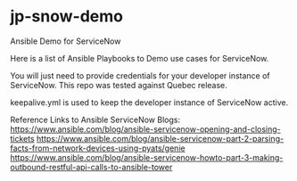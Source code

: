 # jp-snow-demo
Ansible Demo for ServiceNow

Here is a list of Ansible Playbooks to Demo use cases for ServiceNow.

You will just need to provide credentials for your developer instance of ServiceNow.  This repo was tested against Quebec release.

keepalive.yml is used to keep the developer instance of ServiceNow active.


Reference Links to Ansible ServiceNow Blogs:
https://www.ansible.com/blog/ansible-servicenow-opening-and-closing-tickets
https://www.ansible.com/blog/ansible-servicenow-part-2-parsing-facts-from-network-devices-using-pyats/genie
https://www.ansible.com/blog/ansible-servicenow-howto-part-3-making-outbound-restful-api-calls-to-ansible-tower
